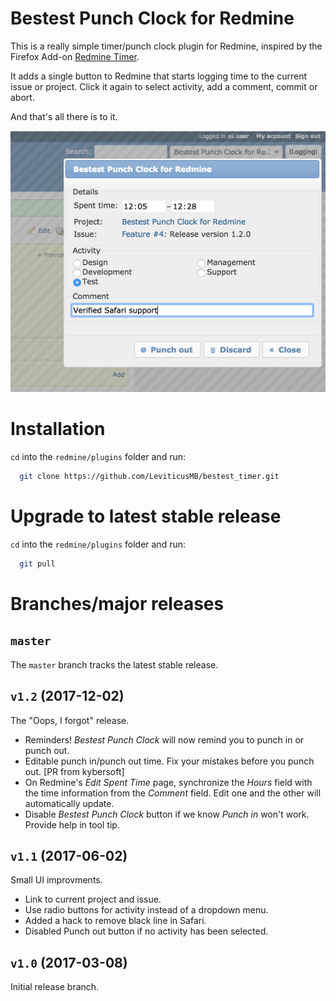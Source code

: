 # Bestest Punch Clock for Redmine

This is a really simple timer/punch clock plugin for Redmine, inspired by the Firefox Add-on [Redmine Timer](https://addons.mozilla.org/en-US/firefox/addon/redmine-timer/).

It adds a single button to Redmine that starts logging time to the current issue or project. Click it again to select activity, add a comment, commit or abort.

And that's all there is to it.

![Bestest Punch Clock screenshot](README.1.png)

# Installation

`cd` into the `redmine/plugins` folder and run:
```bash
  git clone https://github.com/LeviticusMB/bestest_timer.git
```

# Upgrade to latest stable release

`cd` into the `redmine/plugins` folder and run:
```bash
  git pull
```

# Branches/major releases

## `master`

The `master` branch tracks the latest stable release.

## `v1.2` (2017-12-02)

The "Oops, I forgot" release.

* Reminders! *Bestest Punch Clock* will now remind you to punch in or punch out.
* Editable punch in/punch out time. Fix your mistakes before you punch out. [PR from kybersoft]
* On Redmine's *Edit Spent Time* page, synchronize the *Hours* field with the time information from the *Comment* field. Edit one and the other will automatically update.
* Disable *Bestest Punch Clock* button if we know *Punch in* won't work. Provide help in tool tip.

## `v1.1` (2017-06-02)

Small UI improvments.

* Link to current project and issue.
* Use radio buttons for activity instead of a dropdown menu.
* Added a hack to remove black line in Safari.
* Disabled Punch out button if no activity has been selected.

## `v1.0` (2017-03-08)

Initial release branch.
